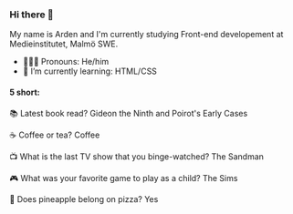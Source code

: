 ### Hi there 👋

My name is Arden and I'm currently studying Front-end developement at Medieinstitutet, Malmö SWE. 

- 💁🏼‍♂️ Pronouns: He/him 
- 🌱 I’m currently learning: HTML/CSS

#### 5 short: 

📚 Latest book read? Gideon the Ninth and Poirot's Early Cases

☕️ Coffee or tea? Coffee

📺 What is the last TV show that you binge-watched? The Sandman

🎮 What was your favorite game to play as a child? The Sims 

🍍 Does pineapple belong on pizza? Yes


<!--
**arden-rh/arden-rh** is a ✨ _special_ ✨ repository because its `README.md` (this file) appears on your GitHub profile.

Here are some ideas to get you started:

- 🔭 I’m currently working on ...
- 🌱 I’m currently learning ...
- 👯 I’m looking to collaborate on ...
- 🤔 I’m looking for help with ...
- 💬 Ask me about ...
- 📫 How to reach me: ...
- 😄 Pronouns: ...
- ⚡ Fun fact: ...
-->
